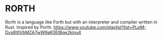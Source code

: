 # RORTH

Rorth is a language like Forth but with an interpreter and compiler written in Rust.
Inspired by Porth: https://www.youtube.com/playlist?list=PLpM-Dvs8t0VbMZA7wW9aR3EtBqe2kinu4